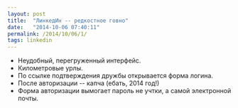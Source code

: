 ```yaml
---
layout: post
title:  "ЛинкедИн -- редкостное говно"
date:   "2014-10-06 07:40:11"
permalink: /2014/10/06/1/
tags: linkedin
---
```


- Неудобный, перегруженный интерфейс.
- Километровые урлы.
- По ссылке подтверждения дружбы открывается форма логина.
- После авторизации -- капча (ебать, 2014 год!)
- Форма авторизации вымогает пароль не учтки, а самой электронной
  почты.
